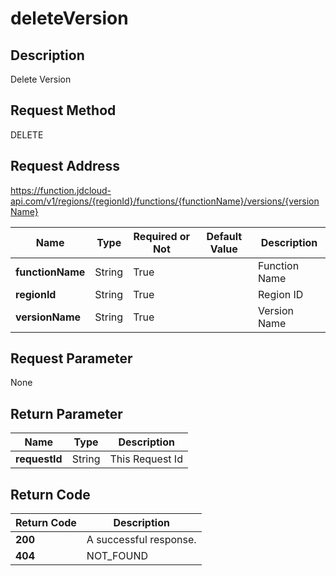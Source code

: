 # deleteVersion


## Description
Delete Version

## Request Method
DELETE

## Request Address
https://function.jdcloud-api.com/v1/regions/{regionId}/functions/{functionName}/versions/{versionName}

|Name|Type|Required or Not|Default Value|Description|
|---|---|---|---|---|
|**functionName**|String|True| |Function Name|
|**regionId**|String|True| |Region ID|
|**versionName**|String|True| |Version Name|

## Request Parameter
None


## Return Parameter
|Name|Type|Description|
|---|---|---|
|**requestId**|String|This Request Id|


## Return Code
|Return Code|Description|
|---|---|
|**200**|A successful response.|
|**404**|NOT_FOUND|
